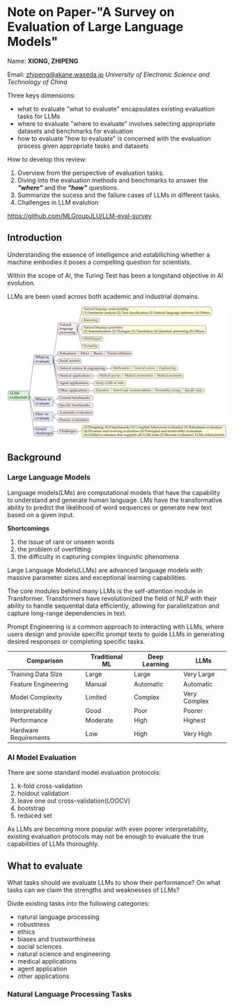 # Note on Paper-"A Survey on Evaluation of Large Language Models"

Name: **XIONG, ZHIPENG**

Email: zhipeng@akane.waseda.jp
*University of Electronic Science and Technology of China*

Three keys dimensions:
- what to evaluate
    "what to evaluate" encapsulates existing evaluation tasks for LLMs
- where to evaluate
    "where to evaluate" involves selecting appropriate datasets and benchmarks for evaluation
- how to evaluate
    "how to evaluate" is concerned with the evaluation process given appropriate tasks and datasets

How to develop this review:
1. Overview from the perspective of evaluation tasks.
2. Diving into the evaluation methods and benchmarks to answer the ***"where"*** and the ***"how"*** questions.
3. Summarize the sucess and the failure cases of LLMs in different tasks.
4. Challenges in LLM evalution

https://github.com/MLGroupJLU/LLM-eval-survey

## Introduction

Understanding the essence of intelligence and establliching whether a machine embodies it poses a compelling question for scientists. 

Within the scope of AI, the Turing Test has been a longstand objective in AI evolution.

LLMs are been used across both academic and industrial domains.

![Fig 1. Structure of this paper](Fig1.Structureofthispaper.png)

## Background

### Large Language Models

Language models(LMs) are computational models that have the capability to understand and generate human language. LMs have the transformative ability to predict the likelihood of word sequences or generate new text based on a given input.

**Shortcomings**
1. the issue of rare or unseen words
2. the problem of overfitting
3. the difficulty in capturing complex linguistic phenomena

Large Language Models(LLMs) are advanced language models with massive parameter sizes and exceptional learning capabilities.

The core modules behind many LLMs is the self-attention module in Transformer. Transformers have revolutionized the field of NLP with their ability to handle sequential data efficiently, allowing for parallelization and capture long-range dependencies in text.

Prompt Engineering  is a common approach to interacting with LLMs, where users design and provide specific prompt texts to guide LLMs in generating desired responses or completing specific tasks.

|Comparison | Traditional ML | Deep Learning | LLMs |
|------ |------ |------ |------|
|Training Data SIze | Large | Large | Very Large |
|Feature Engineering | Manual | Automatic | Automatic |
|Model Complexity | Limited | Complex | Very Complex |
|Interpretability | Good | Poor | Poorer |
|Performance | Moderate | High | Highest |
|Hardware Requirements | Low | High | Very High |

### AI Model Evaluation

There are some standard model evaluation protocols:
1. k-fold cross-validation
2. holdout validation
3. leave one out cross-validation(LOOCV)
4. bootstrap
5. reduced set

As LLMs are becoming more popular with even poorer interpretability, existing evaluation protocols may not be enough to evaluate the true capabilities of LLMs thoroughly.

## What to evaluate

What tasks should we evaluate LLMs to show their performance? On what tasks can we claim the strengths and weaknesses of LLMs?

Divde existing tasks into the following categories:
- natural language processing
- robustness
- ethics
- biases and trustworthiness
- social sciences
- natural science and engineering
- medical applications
- agent application
- other applications

### Natural Language Processing Tasks